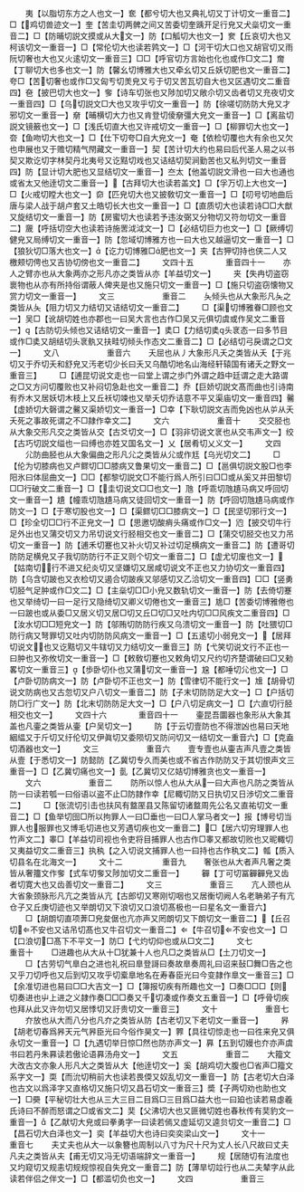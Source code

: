 <!-- { "loadSidebar": true } -->
　　夷【以脂切东方之人也文一】奃【都兮切大也又典礼切又丁计切文一重音二】□【鸡切兽迹文一】奎【苦圭切两髀之间又苦委切奎踽开足行皃又犬橤切文一重音二】□【防晡切説文摸或从大文一】防【口觚切大也文一】奒【丘哀切大也又柯该切文一重音一】□【常伦切大也读若鹑文一】□【河干切大口也又胡官切又雨阮切奢也大也又火逺切文一重音三】□□【呼官切方言始也化也或作□文二】奝【丁聊切大也多也文一】防【馨幺切博雅大也又牵幺切又丘妖切肥也文一重音二】夸□【苦切奢也或作□又匈亐切羙皃又亏于切又苦瓦切自大也又区遇切文二重音四】夿【披巴切大也文一】奓【诗车切张也又陟加切又敞尒切又齿者切又充夜切文一重音四】□【乌切説文□大也又攻乎切文一重音一】防【徐嗟切防防大皃又才邪切文一重音一】奟【晡横切大力也又肯登切倰奟彊大皃文一重音一】□【离盐切説文镜籢也文一】□【浅氏切直大也又许戒切文一重音一】□【柳罪切大也文一】夽【鱼吻切大也文一】□【仕下切夸□自大皃文一】奄【依检切覆也大有余也又欠也申展也又于赡切精气閇藏文一重音一】契【苦计切大约也易曰后代圣人易之以书契又欺讫切字林契丹北夷号又讫黠切戏也又诘结切契涧勤苦也又私列切文一重音四】防【显计切大肥也又显结切文一重音一】夳太【他盖切説文滑也一曰大也通也或省太又他逹切文二重音一】【古拜切大也读若盖文】□【孚万切上大也文一】□【火戒切瞠大也文一】奅【匹皃切大也又披敎切文一重音一】□【叨号切地曲后唐与梁人战于胡卢套又土皓切长大也文一重音一】□【直质切大也读若诗□□大猷又旋结切文一重音一】防【房蜜切大也读若予违汝弼又分物切又符勿切文一重音二】奯【呼括切空大也读若诗施罟泧泧文一】□【必结切巨力也文一】□【厥缚切健皃又局缚切文一重音一】防【忽域切博雅方也一曰大也又越逼切文一重音一】□【狼狄切□落大也文一】【讫力切博雅□肥也文一】夹【古狎切持也侠二人又檄颊切俜也又吉协切傍也文一重音二】
　　文四十五　　　　重音四十一
　　亦人之臂亦也从大象两亦之形凡亦之类皆从亦【羊益切文一】
　　夹【失冉切盗窃褱物也从亦有所持俗谓蔽人俾夹是也又施只切文一重音一】□【施只切盗窃懐物又赏力切文一重音一】
　　文三　　　　　　重音二
　　夨倾头也从大象形凡夨之类皆从夨【阻力切又力结切又诘结切文一重音二】
　　□【渠切博雅眷□顾也文一】吴□【讹胡切姓也亦郡也一曰吴大言也古作□吴又元俱切虞或作吴文二重音一】【古防切头倾也又诘结切文一重音一】奊□【力结切奊头衺态一曰多节目或作□奊又胡结切头衺骫又扶畦切倾头作态文二重音二】□【必结切弓戾谓之□文一】
　　文八　　　　　　重音六
　　夭屈也从丿大象形凡夭之类皆从夭【于兆切又于乔切夭和舒皃又汚老切少长曰夭又乌酷切地名山海经轩辕国有诸夭之野文一重音三】
　　□【逋昆切说文走也一曰堂上谓之歩门外谓之趋中廷谓之走大路谓之□又方问切覆败也又补闷切急赴也文一重音二】乔【巨娇切説文髙而曲也引诗南有乔木又居妖切木枝上又丘袄切竦也又举夭切乔诘意不平又渠庙切文一重音四】毊【虚娇切大磬谓之毊又渠娇切文一重音一】□幸【下耿切説文吉而免凶也从屰从夭夭死之事故死谓之不□隷作幸文二】
　　文六　　　　　　重音十
　　交交胫也从大象交形凡交之类皆从交【古爻切文一】□【羽非切说文衺也从交韦声文一】绞【古巧切説文缢也一曰缚也亦姓又国名文一】乂【居肴切乂义文一】
　　文四
　　尣防曲胫也从大象偏曲之形凡尣之类皆从尣或作尪【乌光切文二】
　　□【伦为切膝病也又卢鳏切□□膝病又鲁果切文一重音二】□【邕俱切説文股□也李阳氷曰体屈曲文一】□□【都黎切説文□不能行爲人所引曰□□或从奚又并田黎切□□行破文二重音一】□【圭切说文□□也文一】虺【呼乖切虺尵马病又呼回切文一重音一】尵【幢乖切虺尵马病又徒回切文一重音一】防【呼回切虺尵马病或作防文一】□【于寒切股也文一】□【渠鳏切□□膝病文一】□【民坚切邪行文一】□【珍全切□□行不正皃文一】□【思邀切酸痟头痛或作□文一】尦【披交切牛行足外出也又蒲交切又力吊切说文行胫相交也文一重音二】□【蒲交切胫交也又力吊切文一重音一】防【逋禾切蹇也又补火切又补过切足横病文一重音二】防【遭哥切防防足横皃又子我切防防行不正又则个切文一重音二】□【虚尤切废也文一】【姑南切行不进又纪炎切又坚嫌切又居咸切说文不正也又力协切文一重音四】防【乌含切跛也又衣检切又遏合切跛疾又邬感切又乙洽切文一重音四】□□【竖勇切胫气足肿或作□文二】□【主橤切□□小皃又数轨切文一重音一】防【去倚切蹇也又举绮切一曰一足行又隐绮切又卿义切倦也文一重音三】尯□【苦委切博雅倦也一曰跛也或从委□又居义切又居□切又丘□切□又吐内切□□风疾文二重音四】□【汝水切□□短皃文一】防【邬贿切防防行疾又乌溃切文一重音一】防【吐猥切□防行病又弩罪切又吐内切防防风病文一重音一】□【五逺切小弱皃文一】【居拜切说文也又讫黠切又牛辖切又力结切文一重音三】防【弋笑切说文行不正也一曰肿也又弥攸切文一重音一】□【敕敎切蹇也又敕角切又尺约切齐楚谓破曰□又勑畧切文一重音三】【歩卧切仆也又蒲切文一重音一】尮【都唾切尣也文一】□【卢卧切防病文一】防【卢卧切不正也文一】防【雪律切不能行文一】尳【胡骨切说文防病也又古忽切又户八切文一重音二】防【子末切防防足大文一】□【户括切防□行广文一】防【北末切防防足大文一】□【户八切足病文一】□【六直切行胫相交也文一】
　　文四十六　　　　重音四十一
　　壷昆吾圜器也象形从大象其盖也凡壷之类皆从壷【户吴切文一】
　　防【于云切壹防也不得泄凶也易曰天地絪緼又于斤切又纡伦切又伊眞切又委陨切又防问切又一结切文一重音六】□【克盍切酒器也文一】
　　文三　　　　　　重音六
　　壹专壹也从壷吉声凡壹之类皆从壹【于悉切文一】防懿防【乙冀切专久而美也或不省古作防防又于其切恨声文三重音一】□【乙冀切痛也文一】亄【乙冀切又亿姞切博雅贪也文一重音一】
　　文六　　　　　　重音二
　　防所以惊人也从大从一曰大声也凡防之类皆从防一曰读若瓠一曰俗语以盗不止□防隷作幸【尼輙切防又日执切又日渉切文二重音二】
　　□【张流切引击也扶风有盩厔县又陈留切诸盩周先公名又直祐切文一重音二】□【鱼举切囹□所以拘罪人一曰□垂也一曰□人掌马者文一】报【博号切当罪人也服罪也又博毛切进也又芳遇切疾也文一重音二】□【居六切穷理罪人也竹声文二】睾□【羊益切司视也令吏将目捕罪人也古作□睾又都故切败也又昵輙切又夷益切文二重音三】执秇【之入切说文捕罪人也一曰持也古作秇文二】瓡【质入切县名在北海文一】
　　文十二　　　　　重音九
　　奢张也从大者声凡奢之类皆从奢籒文作奓【式车切奓又陟加切文二重音一】
　　奲【丁可切冨奲奲皃又齿者切寛大也又齿善切文一重音二】
　　文三　　　　　　重音三
　　亢人颈也从大省象颈脉形凡亢之类皆从亢【古郎切又寒刚切咽也又居衡切阙人名老聃弟子有亢仓子又丘庚切迹也又举朗切又下浪切又口浪切髙极也一曰星名文一重音六】
　　□【胡朗切直项莾□皃夋倨也亢亦声又罔朗切又下朗切文一重音二】【丘召切不安也又诘吊切髙也又牛召切文一重音二】【牛召切不安也文一】□【口浪切□髙下不平文一】防□【弋灼切仰也或从□文二】
　　文七　　　　　　重音十
　　□进趣也从大从十□犹兼十人也凡□之类皆从□【土刀切文一】
　　□【古劳切气臯白之进也礼祝曰臯登謌曰奏故臯奏周礼曰诏来鼔□舞□告之也又乎刀切呼也又后到切又攻乎切槖臯地名在寿春臣光曰今变隷作臯文一重音三】□【余准切进也易曰□□大吉文一】□【簿报切疾有所趣也文一】□奏□□□【则切奏进也屮上进之义隷作奏□□□奏又千切凑或作奏文五重音一】□【呼骨切疾也拜从此又许勿切又居悸切又訏贵切文一重音三】
　　文十　　　　　　重音七
　　夰放也从大而八分也凡夰之类皆从防【古老切又下老切文一重音一】
　　昦【胡老切春爲昦天元气昦臣光曰今俗作昊文一】臩【具往切惊走也一曰徃来皃又俱永切文一重音一】□【九遇切举日惊□然也防亦声文一】奡【五到切嫚也夰亦声虞书曰若丹朱奡读若傲论语奡汤舟文一】
　　文五　　　　　　重音二
　　大籀文大改古文亦象人形凡大之类皆从大【他逹切文一】奚【胡鸡切大腹也□省声□籀文系字文一】耎【而沇切稍前大也读若畏偄又奴乱切文一重音一】防【古老切大白泽也古文以爲泽字又直格切又施只切又昌石切文一重音三】奬【子两切劝也助也文一】□奰【平秘切壮大也从三大三目二目爲□三目爲□益大也一曰廹也读若易虙羲氏诗曰不醉而怒谓之□或省文二】奜【父沸切大也又匪微切姓也春秋传有奜豹文一重音一】【乙献切大皃或曰拳勇字一曰读若傿又虚延切又逵贠切文一重音二】□【昌石切大白泽也文一】奕【羊益切大也诗曰奕奕梁山文一】
　　文十一　　　　　重音七
　　夫丈夫也从大一以象簪也周制以八寸为尺十尺为丈人长八尺故曰丈夫凡夫之类皆从夫【甫无切又冯无切语端辞文一重音一】
　　规【居随切有法度也又圴窥切又规恚切规规惊视自失皃文一重音二】防【薄旱切竝行也从二夫辇字从此读若伴侣之伴文一】□【都滥切负也文一】
　　文四　　　　　　重音三
